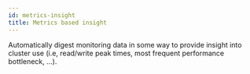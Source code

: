 ```yaml
---
id: metrics-insight
title: Metrics based insight
---
```


Automatically digest monitoring data in some way to provide insight into cluster use
(i.e, read/write peak times, most frequent performance bottleneck, ...).
